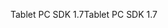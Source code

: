 <span data-ttu-id="4ce65-101">Tablet PC SDK 1.7</span><span class="sxs-lookup"><span data-stu-id="4ce65-101">Tablet PC SDK 1.7</span></span>